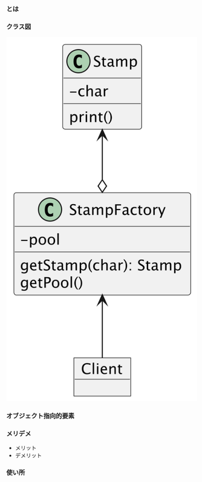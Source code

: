 # 

### とは


### クラス図
![クラス図](./%E3%82%AF%E3%83%A9%E3%82%B9%E5%9B%B3.png)

### オブジェクト指向的要素


### メリデメ
- メリット
- デメリット

### 使い所
